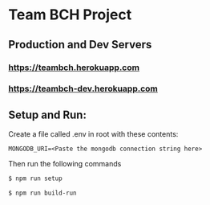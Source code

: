 # Team BCH Project
## Production and Dev Servers
### https://teambch.herokuapp.com
### https://teambch-dev.herokuapp.com

## Setup and Run:
Create a file called .env in root with these contents:
```
MONGODB_URI=<Paste the mongodb connection string here>
``` 
Then run the following commands
```bash
$ npm run setup
```
```bash
$ npm run build-run
```